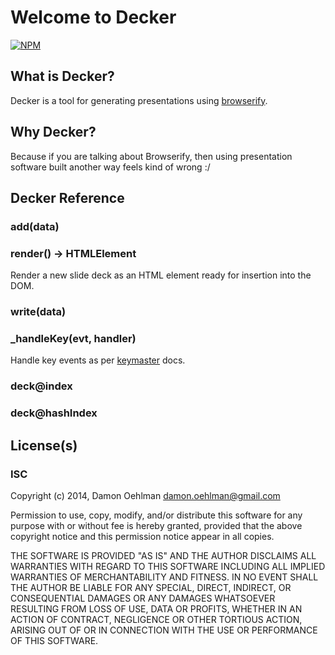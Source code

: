 # Welcome to Decker


[![NPM](https://nodei.co/npm/decker.png)](https://nodei.co/npm/decker/)


## What is Decker?

Decker is a tool for generating presentations using
[browserify](https://github.com/substack/node-browserify).

## Why Decker?

Because if you are talking about Browserify, then using presentation
software built another way feels kind of wrong :/

## Decker Reference

### add(data)

### render() -> HTMLElement

Render a new slide deck as an HTML element ready for insertion into
the DOM.

### write(data)

### _handleKey(evt, handler)

Handle key events as per
[keymaster](https://github.com/madrobby/keymaster) docs.

### deck@index

### deck@hashIndex

## License(s)

### ISC

Copyright (c) 2014, Damon Oehlman <damon.oehlman@gmail.com>

Permission to use, copy, modify, and/or distribute this software for any
purpose with or without fee is hereby granted, provided that the above
copyright notice and this permission notice appear in all copies.

THE SOFTWARE IS PROVIDED "AS IS" AND THE AUTHOR DISCLAIMS ALL WARRANTIES WITH
REGARD TO THIS SOFTWARE INCLUDING ALL IMPLIED WARRANTIES OF MERCHANTABILITY
AND FITNESS. IN NO EVENT SHALL THE AUTHOR BE LIABLE FOR ANY SPECIAL, DIRECT,
INDIRECT, OR CONSEQUENTIAL DAMAGES OR ANY DAMAGES WHATSOEVER RESULTING FROM
LOSS OF USE, DATA OR PROFITS, WHETHER IN AN ACTION OF CONTRACT, NEGLIGENCE OR
OTHER TORTIOUS ACTION, ARISING OUT OF OR IN CONNECTION WITH THE USE OR
PERFORMANCE OF THIS SOFTWARE.
